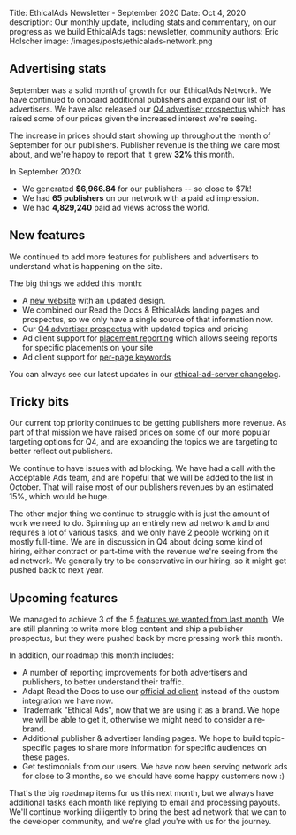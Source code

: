 Title: EthicalAds Newsletter - September 2020
Date: Oct 4, 2020
description: Our monthly update, including stats and commentary, on our progress as we build EthicalAds
tags: newsletter, community
authors: Eric Holscher
image: /images/posts/ethicalads-network.png


[comment]: # (The queries run to get this data, then computed in a spreadsheet for publisher rev)
[comment]: # (?start_date=2020-08-01&end_date=2020-08-31&campaign_type=All+types&revenue_share_percentage=50.0)
[comment]: # (?start_date=2020-09-01&end_date=2020-09-30&campaign_type=paid&revenue_share_percentage=70.0&sort=revenue)

## Advertising stats

September was a solid month of growth for our EthicalAds Network.
We have continued to onboard additional publishers and expand our list of advertisers.
We have also released our [Q4 advertiser prospectus](https://www.ethicalads.io/prospectus/ethicalads-advertiser-prospectus.pdf) which has raised some of our prices given the increased interest we're seeing.

The increase in prices should start showing up throughout the month of September for our publishers.
Publisher revenue is the thing we care most about,
and we're happy to report that it grew **32%** this month.

In September 2020:

* We generated **$6,966.84** for our publishers -- so close to $7k!
* We had **65 publishers** on our network with a paid ad impression.
* We had **4,829,240** paid ad views across the world.

## New features

We continued to add more features for publishers and advertisers to understand what is happening on the site.

The big things we added this month:

* A [new website](https://www.ethicalads.io/) with an updated design.
* We combined our Read the Docs & EthicalAds landing pages and prospectus, so we only have a single source of that information now.
* Our [Q4 advertiser prospectus](https://www.ethicalads.io/prospectus/ethicalads-advertiser-prospectus.pdf) with updated topics and pricing
* Ad client support for [placement reporting](https://ethical-ad-client.readthedocs.io/en/latest/#ad-placement-reporting) which allows seeing reports for specific placements on your site
* Ad client support for [per-page keywords](https://ethical-ad-client.readthedocs.io/en/latest/#page-specific-keywords)

You can always see our latest updates in our [ethical-ad-server changelog](https://ethical-ad-server.readthedocs.io/en/latest/developer/changelog.html).

## Tricky bits

Our current top priority continues to be getting publishers more revenue. As part of that mission we have raised prices on some of our more popular targeting options for Q4, and are expanding the topics we are targeting to better reflect out publishers.

We continue to have issues with ad blocking. We have had a call with the Acceptable Ads team, and are hopeful that we will be added to the list in October. That will raise most of our publishers revenues by an estimated 15%, which would be huge.

The other major thing we continue to struggle with is just the amount of work we need to do. Spinning up an entirely new ad network and brand requires a lot of various tasks, and we only have 2 people working on it mostly full-time. We are in discussion in Q4 about doing some kind of hiring, either contract or part-time with the revenue we're seeing from the ad network. We generally try to be conservative in our hiring, so it might get pushed back to next year. 

## Upcoming features

We managed to achieve 3 of the 5 [features we wanted from last month](https://www.ethicalads.io/blog/2020/09/ethicalads-newsletter-august-2020/#upcoming-features).
We are still planning to write more blog content and ship a publisher prospectus, but they were pushed back by more pressing work this month.

In addition, our roadmap this month includes:

* A number of reporting improvements for both advertisers and publishers, to better understand their traffic.
* Adapt Read the Docs to use our [official ad client](https://ethical-ad-client.readthedocs.io/en/latest/) instead of the custom integration we have now.
* Trademark "Ethical Ads", now that we are using it as a brand. We hope we will be able to get it, otherwise we might need to consider a re-brand.
* Additional publisher & advertiser landing pages. We hope to build topic-specific pages to share more information for specific audiences on these pages.
* Get testimonials from our users. We have now been serving network ads for close to 3 months, so we should have some happy customers now :)

That's the big roadmap items for us this next month, but we always have additional tasks each month like replying to email and processing payouts.
We'll continue working diligently to bring the best ad network that we can to the developer community,
and we're glad you're with us for the journey.
